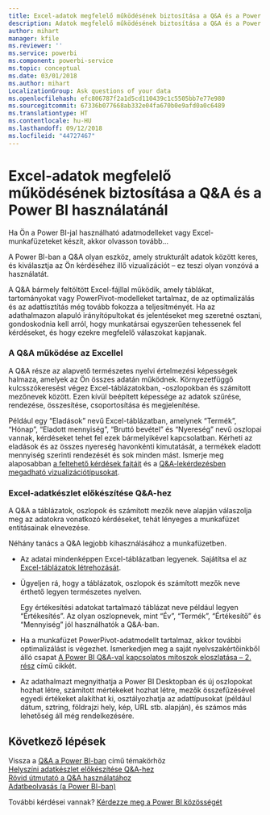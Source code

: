 ```yaml
---
title: Excel-adatok megfelelő működésének biztosítása a Q&A és a Power BI használatánál
description: Adatok megfelelő működésének biztosítása a Q&A és a Power BI használatánál
author: mihart
manager: kfile
ms.reviewer: ''
ms.service: powerbi
ms.component: powerbi-service
ms.topic: conceptual
ms.date: 03/01/2018
ms.author: mihart
LocalizationGroup: Ask questions of your data
ms.openlocfilehash: efc806787f2a1d5cd110439c1c5505bb7e77e980
ms.sourcegitcommit: 67336b077668ab332e04fa670b0e9afd0a0c6489
ms.translationtype: HT
ms.contentlocale: hu-HU
ms.lasthandoff: 09/12/2018
ms.locfileid: "44727467"
---
```

# <a name="how-to-make-your-excel-data-work-well-with-qa-in-power-bi"></a>Excel-adatok megfelelő működésének biztosítása a Q&A és a Power BI használatánál
Ha Ön a Power BI-jal használható adatmodelleket vagy Excel-munkafüzeteket készít, akkor olvasson tovább...

A Power BI-ban a Q&A olyan eszköz, amely strukturált adatok között keres, és kiválasztja az Ön kérdéséhez illő vizualizációt – ez teszi olyan vonzóvá a használatát.   

A Q&A bármely feltöltött Excel-fájllal működik, amely táblákat, tartományokat vagy PowerPivot-modelleket tartalmaz, de az optimalizálás és az adattisztítás még tovább fokozza a teljesítményét.  Ha az adathalmazon alapuló irányítópultokat és jelentéseket meg szeretné osztani, gondoskodnia kell arról, hogy munkatársai egyszerűen tehessenek fel kérdéseket, és hogy ezekre megfelelő válaszokat kapjanak.

### <a name="how-qa-works-with-excel"></a>A Q&A működése az Excellel
A Q&A része az alapvető természetes nyelvi értelmezési képességek halmaza, amelyek az Ön összes adatán működnek. Környezetfüggő kulcsszókeresést végez Excel-táblázatokban, -oszlopokban és számított mezőnevek között. Ezen kívül beépített képessége az adatok szűrése, rendezése, összesítése, csoportosítása és megjelenítése. 

Például egy “Eladások” nevű Excel-táblázatban, amelynek “Termék”, “Hónap”, “Eladott mennyiség”, “Bruttó bevétel” és “Nyereség” nevű oszlopai vannak, kérdéseket tehet fel ezek bármelyikével kapcsolatban.  Kérheti az eladások és az összes nyereség havonkénti kimutatását, a termékek eladott mennyiség szerinti rendezését és sok minden mást. Ismerje meg alaposabban [a feltehető kérdések fajtáit](power-bi-q-and-a.md) és a [Q&A-lekérdezésben megadható vizualizációtípusokat](visuals/power-bi-visualization-types-for-reports-and-q-and-a.md).

### <a name="prepare-an-excel-dataset-for-qa"></a>Excel-adatkészlet előkészítése Q&A-hez
A Q&A a táblázatok, oszlopok és számított mezők neve alapján válaszolja meg az adatokra vonatkozó kérdéseket, tehát lényeges a munkafüzet entitásainak elnevezése.

Néhány tanács a Q&A legjobb kihasználásához a munkafüzetben.

* Az adatai mindenképpen Excel-táblázatban legyenek. Sajátítsa el az [Excel-táblázatok létrehozását](https://support.office.com/article/Create-an-Excel-table-in-a-worksheet-e81aa349-b006-4f8a-9806-5af9df0ac664?ui=en-US&rs=en-US&ad=US).
* Ügyeljen rá, hogy a táblázatok, oszlopok és számított mezők neve érthető legyen természetes nyelven.
  
  Egy értékesítési adatokat tartalmazó táblázat neve például legyen “Értékesítés”. Az olyan oszlopnevek, mint “Év”, “Termék”, “Értékesítő” és “Mennyiség” jól használhatók a Q&A-ban.

* Ha a munkafüzet PowerPivot-adatmodellt tartalmaz, akkor további optimalizálást is végezhet. Ismerkedjen meg a saját nyelvszakértőinkből álló csapat [A Power BI Q&A-val kapcsolatos mítoszok eloszlatása – 2. rész](http://blogs.msdn.com/b/powerbi/archive/2014/02/27/demystifying-power-bi-q-amp-a-part-2.aspx) című cikkét.

* Az adathalmazt megnyithatja a Power BI Desktopban és új oszlopokat hozhat létre, számított mértékeket hozhat létre, mezők összefűzésével egyedi értékeket alakíthat ki, osztályozhatja az adattípusokat (például dátum, sztring, földrajzi hely, kép, URL stb. alapján), és számos más lehetőség áll még rendelkezésére.

## <a name="next-steps"></a>Következő lépések
Vissza a [Q&A a Power BI-ban](power-bi-q-and-a.md) című témakörhöz  
[Helyszíni adatkészlet előkészítése Q&A-hez](service-q-and-a-direct-query.md)   
[Rövid útmutató a Q&A használatához](power-bi-visualization-introduction-to-q-and-a.md)  
[Adatbeolvasás (a Power BI-ban)](service-get-data.md)  

További kérdései vannak? [Kérdezze meg a Power BI közösségét](http://community.powerbi.com/)

